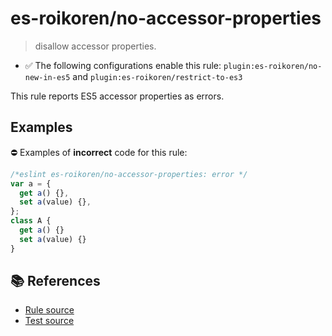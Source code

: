 # es-roikoren/no-accessor-properties
> disallow accessor properties.

- ✅ The following configurations enable this rule: `plugin:es-roikoren/no-new-in-es5` and `plugin:es-roikoren/restrict-to-es3`

This rule reports ES5 accessor properties as errors.

## Examples

⛔ Examples of **incorrect** code for this rule:

```js
/*eslint es-roikoren/no-accessor-properties: error */
var a = {
  get a() {},
  set a(value) {},
};
class A {
  get a() {}
  set a(value) {}
}
```

## 📚 References

- [Rule source](https://github.com/roikoren755/eslint-plugin-es/blob/v0.0.1/src/rules/no-accessor-properties.ts)
- [Test source](https://github.com/roikoren755/eslint-plugin-es/blob/v0.0.1/tests/src/rules/no-accessor-properties.ts)
